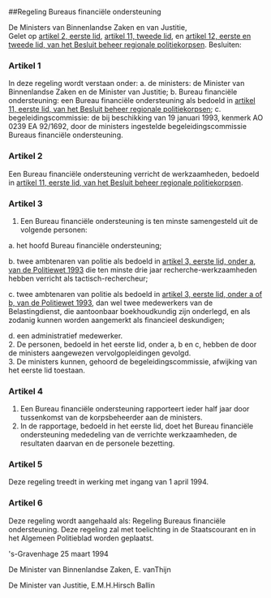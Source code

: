 <meta http-equiv='Content-Type' content='text/html; charset=utf-8' />

##Regeling Bureaus financiële ondersteuning

De Ministers van Binnenlandse Zaken en van Justitie,  
Gelet op [artikel 2, eerste lid](../../../../../../AMvB/besluit/beheer/regionale/politiekorpsen/BWBR0006560/README.md), [artikel 11, tweede lid](../../../../../../AMvB/besluit/beheer/regionale/politiekorpsen/BWBR0006560/README.md), en [artikel 12, eerste en tweede lid, van het Besluit beheer regionale politiekorpsen](../../../../../../AMvB/besluit/beheer/regionale/politiekorpsen/BWBR0006560/README.md).
Besluiten:    

### Artikel  1  

In deze regeling wordt verstaan onder:   a. de ministers:  de Minister van Binnenlandse Zaken en de Minister van Justitie;    b. Bureau financiële ondersteuning:  een Bureau financiële ondersteuning als bedoeld in [artikel 11, eerste lid, van het Besluit beheer regionale politiekorpsen](../../../../../../AMvB/besluit/beheer/regionale/politiekorpsen/BWBR0006560/README.md);    c. begeleidingscommissie:  de bij beschikking van 19 januari 1993, kenmerk AO 0239 EA 92/1692, door de ministers ingestelde begeleidingscommissie Bureaus financiële ondersteuning.     

### Artikel  2  

Een Bureau financiële ondersteuning verricht de werkzaamheden, bedoeld in [artikel 11, eerste lid, van het Besluit beheer regionale politiekorpsen](../../../../../../AMvB/besluit/beheer/regionale/politiekorpsen/BWBR0006560/README.md).  

### Artikel  3  

1.  Een Bureau financiële ondersteuning is ten minste samengesteld uit de volgende personen: 

a. het hoofd Bureau financiële ondersteuning;  

b. twee ambtenaren van politie als bedoeld in [artikel 3, eerste lid, onder a, van de Politiewet 1993](../../../../../../wet/politiewet/1993/BWBR0006299/README.md) die ten minste drie jaar recherche-werkzaamheden hebben verricht als tactisch-rechercheur;  

c. twee ambtenaren van politie als bedoeld in [artikel 3, eerste lid, onder a of b, van de Politiewet 1993](../../../../../../wet/politiewet/1993/BWBR0006299/README.md), dan wel twee medewerkers van de Belastingdienst, die aantoonbaar boekhoudkundig zijn onderlegd, en als zodanig kunnen worden aangemerkt als financieel deskundigen;  

d. een administratief medewerker.     
2.  De personen, bedoeld in het eerste lid, onder a, b en c, hebben de door de ministers aangewezen vervolgopleidingen gevolgd.   
3.  De ministers kunnen, gehoord de begeleidingscommissie, afwijking van het eerste lid toestaan.   

### Artikel  4  

1.  Een Bureau financiële ondersteuning rapporteert ieder half jaar door tussenkomst van de korpsbeheerder aan de ministers.   
2.  In de rapportage, bedoeld in het eerste lid, doet het Bureau financiële ondersteuning mededeling van de verrichte werkzaamheden, de resultaten daarvan en de personele bezetting.   

### Artikel  5  

Deze regeling treedt in werking met ingang van 1 april 1994.  

### Artikel  6  

Deze regeling wordt aangehaald als: Regeling Bureaus financiële ondersteuning. Deze regeling zal met toelichting in de Staatscourant en in het Algemeen Politieblad worden geplaatst.  

's-Gravenhage 
25 maart 1994    

De 
Minister van Binnenlandse Zaken, 
E. vanThijn 

De 
Minister van Justitie, 
E.M.H.Hirsch Ballin    
